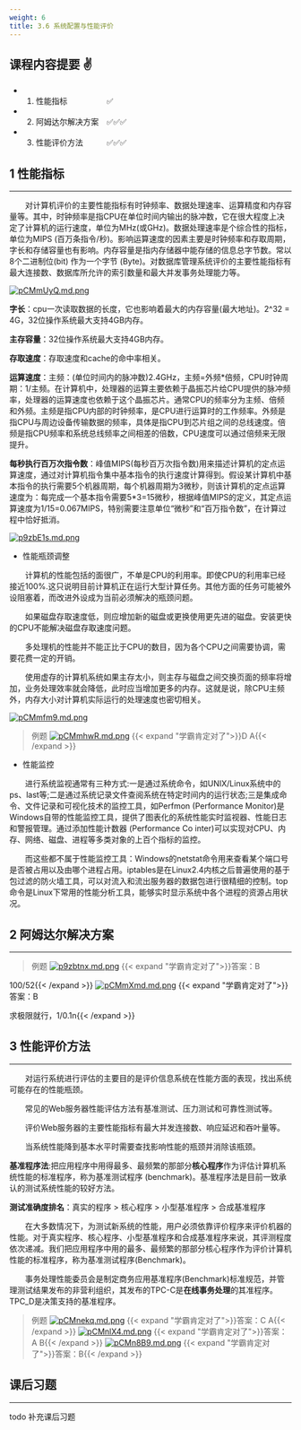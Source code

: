 ```yaml
---
weight: 6
title: 3.6 系统配置与性能评价
---
```



## 课程内容提要 ✌

- 1. 性能指标&emsp;&emsp;&emsp;&emsp;&emsp;✅
- 2. 阿姆达尔解决方案&emsp;✅✅✅
- 3. 性能评价方法&emsp;&emsp;&emsp;✅✅✅

## 1 性能指标

---

&emsp;&emsp;对计算机评价的主要性能指标有时钟频率、数据处理速率、运算精度和内存容量等。其中，时钟频率是指CPU在单位时间内输出的脉冲数，它在很大程度上决定了计算机的运行速度，单位为MHz(或GHz)。数据处理速率是个综合性的指标，单位为MIPS (百万条指令/秒)。影响运算速度的因素主要是时钟频率和存取周期，字长和存储容量也有影响。内存容量是指内存储器中能存储的信息总字节数。常以8个二进制位(bit) 作为一个字节 (Byte)。对数据库管理系统评价的主要性能指标有最大连接数、数据库所允许的索引数量和最大并发事务处理能力等。

[![pCMmUyQ.md.png](https://s1.ax1x.com/2023/06/16/pCMmUyQ.md.png)](https://imgse.com/i/pCMmUyQ)

**字长**：cpu一次读取数据的长度，它也影响着最大的内存容量(最大地址)。2^32 = 4G，32位操作系统最大支持4GB内存。

**主存容量**：32位操作系统最大支持4GB内存。

**存取速度**：存取速度和cache的命中率相关。

**运算速度**：主频：(单位时间内的脉冲数)2.4GHz，主频=外频*倍频，CPU时钟周期：1/主频。在计算机中，处理器的运算主要依赖于晶振芯片给CPU提供的脉冲频率，处理器的运算速度也依赖于这个晶振芯片。通常CPU的频率分为主频、倍频和外频。主频是指CPU内部的时钟频率，是CPU进行运算时的工作频率。外频是指CPU与周边设备传输数据的频率，具体是指CPU到芯片组之间的总线速度。倍频是指CPU频率和系统总线频率之间相差的倍数，CPU速度可以通过倍频来无限提升。

**每秒执行百万次指令数**：峰值MIPS(每秒百万次指令数)用来描述计算机的定点运算速度，通过对计算机指令集中基本指令的执行速度计算得到。假设某计算机中基本指令的执行需要5个机器周期，每个机器周期为3微秒，则该计算机的定点运算速度为：每完成一个基本指令需要5*3=15微秒，根据峰值MIPS的定义，其定点运算速度为1/15=0.067MIPS，特别需要注意单位“微秒”和“百万指令数”，在计算过程中恰好抵消。

[![p9zbE1s.md.png](https://s1.ax1x.com/2023/06/02/p9zbE1s.md.png)](https://imgse.com/i/p9zbE1s)

- 性能瓶颈调整

&emsp;&emsp;计算机的性能包括的面很广，不单是CPU的利用率。即使CPU的利用率已经接近100%.这只说明目前计算机正在运行大型计算任务。其他方面的任务可能被外设阻塞着，而改进外设成为当前必须解决的瓶颈问题。

&emsp;&emsp;如果磁盘存取速度低，则应增加新的磁盘或更换使用更先进的磁盘。安装更快的CPU不能解决磁盘存取速度问题。

&emsp;&emsp;多处理机的性能并不能正比于CPU的数目，因为各个CPU之间需要协调，需要花费一定的开销。

&emsp;&emsp;使用虚存的计算机系统如果主存太小，则主存与磁盘之间交换页面的频率将增加，业务处理效率就会降低，此时应当增加更多的内存。这就是说，除CPU主频外，内存大小对计算机实际运行的处理速度也密切相关。

[![pCMmfm9.md.png](https://s1.ax1x.com/2023/06/16/pCMmfm9.md.png)](https://imgse.com/i/pCMmfm9)

>例题
[![pCMmhwR.md.png](https://s1.ax1x.com/2023/06/16/pCMmhwR.md.png)](https://imgse.com/i/pCMmhwR)
{{< expand "学霸肯定对了">}}D A{{< /expand >}}

- 性能监控

&emsp;&emsp;进行系统监视通常有三种方式:一是通过系统命令，如UNIX/Linux系统中的ps、last等;二是通过系统记录文件查阅系统在特定时间内的运行状态;三是集成命令、文件记录和可视化技术的监控工具，如Perfmon (Performance Monitor)是Windows自带的性能监控工具，提供了图表化的系统性能实时监视器、性能日志和警报管理。通过添加性能计数器 (Performance Co inter)可以实现对CPU、内存、网络、磁盘、进程等多类对象的上百个指标的监控。

&emsp;&emsp;而这些都不属于性能监控工具：Windows的netstat命令用来查看某个端口号是否被占用以及由哪个进程占用。iptables是在Linux2.4内核之后普遍使用的基于包过滤的防火墙工具，可以对流入和流出服务器的数据包进行很精细的控制。top命令是Linux下常用的性能分析工具，能够实时显示系统中各个进程的资源占用状况。

## 2 阿姆达尔解决方案

---

>例题
[![p9zbtnx.md.png](https://s1.ax1x.com/2023/06/02/p9zbtnx.md.png)](https://imgse.com/i/p9zbtnx)
{{< expand "学霸肯定对了">}}答案：B

100/52{{< /expand >}}
[![pCMmXmd.md.png](https://s1.ax1x.com/2023/06/16/pCMmXmd.md.png)](https://imgse.com/i/pCMmXmd)
{{< expand "学霸肯定对了">}}答案：B

求极限就行，1/0.1n{{< /expand >}}

## 3 性能评价方法

---

&emsp;&emsp;对运行系统进行评估的主要目的是评价信息系统在性能方面的表现，找出系统可能存在的性能瓶颈。

&emsp;&emsp;常见的Web服务器性能评估方法有基准测试、压力测试和可靠性测试等。

&emsp;&emsp;评价Web服务器的主要性能指标有最大并发连接数、响应延迟和吞叶量等。

&emsp;&emsp;当系统性能降到基本水平时需要查找影响性能的瓶颈并消除该瓶颈。

**基准程序法**:把应用程序中用得最多、最频繁的那部分**核心程序**作为评估计算机系统性能的标准程序，称为基准测试程序 (benchmark)。基准程序法是目前一致承认的测试系统性能的较好方法。

**测试准确度排名**：真实的程序 > 核心程序 > 小型基准程序 > 合成基准程序

&emsp;&emsp;在大多数情况下，为测试新系统的性能，用户必须依靠评价程序来评价机器的性能。对于真实程序、核心程序、小型基准程序和合成基准程序来说，其评测程度依次递减。我们把应用程序中用的最多、最频繁的那部分核心程序作为评价计算机性能的标准程序，称为基准测试程序(Benchmark)。

&emsp;&emsp;事务处理性能委员会是制定商务应用基准程序(Benchmark)标准规范，并管理测试结果发布的非营利组织，其发布的TPC-C是**在线事务处理**的其准程序。TPC_D是决策支持的基准程序。

>例题
[![pCMnekq.md.png](https://s1.ax1x.com/2023/06/16/pCMnekq.md.png)](https://imgse.com/i/pCMnekq)
{{< expand "学霸肯定对了">}}答案：C A{{< /expand >}}
[![pCMnlX4.md.png](https://s1.ax1x.com/2023/06/16/pCMnlX4.md.png)](https://imgse.com/i/pCMnlX4)
{{< expand "学霸肯定对了">}}答案：A B{{< /expand >}}
[![pCMn8B9.md.png](https://s1.ax1x.com/2023/06/16/pCMn8B9.md.png)](https://imgse.com/i/pCMn8B9)
{{< expand "学霸肯定对了">}}答案：B{{< /expand >}}

## 课后习题

---

todo 补充课后习题

